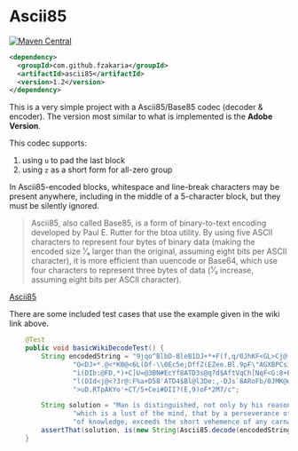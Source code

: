 # Ascii85

[![Maven Central](https://img.shields.io/maven-central/v/com.github.fzakaria/ascii85.svg)]()

```xml
<dependency>
  <groupId>com.github.fzakaria</groupId>
  <artifactId>ascii85</artifactId>
  <version>1.2</version>
</dependency>
```

This is a very simple project with a Ascii85/Base85 codec (decoder & encoder). The version most similar to what is
implemented is the **Adobe Version**.

This codec supports:
1. using `u` to pad the last block
2. using `z` as a short form for all-zero group

In Ascii85-encoded blocks, whitespace and line-break characters may be present anywhere, including in the middle of a 5-character block, but they must be silently ignored.

> Ascii85, also called Base85, is a form of binary-to-text encoding developed by Paul E. Rutter for the btoa utility.
> By using five ASCII characters to represent four bytes of binary data (making the encoded size ¹⁄₄ larger than the original,
>assuming eight bits per ASCII character), it is more efficient than uuencode or Base64, which use four characters
>to represent three bytes of data (¹⁄₃ increase, assuming eight bits per ASCII character).

[Ascii85](https://en.wikipedia.org/wiki/Ascii85)

There are some included test cases that use the example given in the wiki link above.

```java
    @Test
    public void basicWikiDecodeTest() {
        String encodedString = "9jqo^BlbD-BleB1DJ+*+F(f,q/0JhKF<GL>Cj@.4Gp$d7F!,L7@<6@)/0JDEF<G%<+EV:2F!," +
                "O<DJ+*.@<*K0@<6L(Df-\\0Ec5e;DffZ(EZee.Bl.9pF\"AGXBPCsi+DGm>@3BB/F*&OCAfu2/AKY" +
                "i(DIb:@FD,*)+C]U=@3BN#EcYf8ATD3s@q?d$AftVqCh[NqF<G:8+EV:.+Cf>-FD5W8ARlolDIa" +
                "l(DId<j@<?3r@:F%a+D58'ATD4$Bl@l3De:,-DJs`8ARoFb/0JMK@qB4^F!,R<AKZ&-DfTqBG%G" +
                ">uD.RTpAKYo'+CT/5+Cei#DII?(E,9)oF*2M7/c";

        String solution = "Man is distinguished, not only by his reason, but by this singular passion from other animals, "+
                "which is a lust of the mind, that by a perseverance of delight in the continued and indefatigable generation "+
                "of knowledge, exceeds the short vehemence of any carnal pleasure.";
        assertThat(solution, is(new String(Ascii85.decode(encodedString), StandardCharsets.US_ASCII)));
    }
```